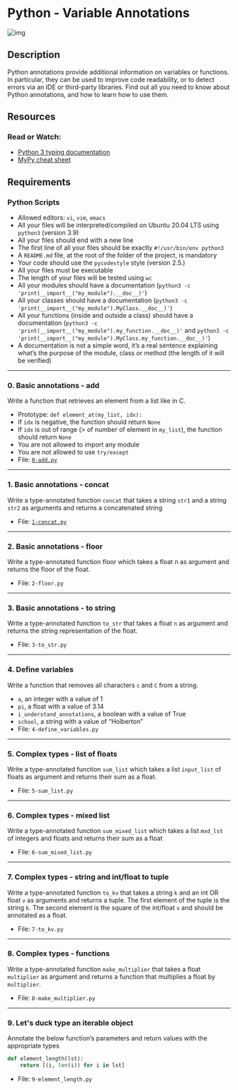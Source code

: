 # Python - Variable Annotations

![img](https://miro.medium.com/v2/resize:fit:1308/format:webp/1*OrlpXZlseFDqp8yAYFRzbg.png)

## Description
Python annotations provide additional information on variables or functions. In particular, they can be used to improve code readability, or to detect errors via an IDE or third-party libraries. Find out all you need to know about Python annotations, and how to learn how to use them.

## Resources
### Read or Watch:
- [Python 3 typing documentation](https://docs.python.org/3/library/typing.html)
- [MyPy cheat sheet](https://mypy.readthedocs.io/en/latest/cheat_sheet_py3.html)

## Requirements
### Python Scripts
- Allowed editors: `vi`, `vim`, `emacs`
- All your files will be interpreted/compiled on Ubuntu 20.04 LTS using `python3` (version 3.9)
- All your files should end with a new line
- The first line of all your files should be exactly `#!/usr/bin/env python3`
- A `README.md` file, at the root of the folder of the project, is mandatory
- Your code should use the `pycodestyle` style (version 2.5.)
- All your files must be executable
- The length of your files will be tested using `wc`
- All your modules should have a documentation (`python3 -c 'print(__import__("my_module").__doc__)'`)
- All your classes should have a documentation (`python3 -c 'print(__import__("my_module").MyClass.__doc__)'`)
- All your functions (inside and outside a class) should have a documentation (`python3 -c 'print(__import__("my_module").my_function.__doc__)'` and `python3 -c 'print(__import__("my_module").MyClass.my_function.__doc__)'`)
- A documentation is not a simple word, it’s a real sentence explaining what’s the purpose of the module, class or method (the length of it will be verified)

-------------------------
### 0. Basic annotations - add
Write a function that retrieves an element from a list like in C.
- Prototype: `def element_at(my_list, idx):`
- If `idx` is negative, the function should return `None`
- If `idx` is out of range (> of number of element in `my_list`), the function should return `None`
- You are not allowed to import any module
- You are not allowed to use `try/except`
- File: [`0-add.py`](https://github.com/ali-jin/holbertonschool-web_back_end/blob/main/python_variable_annotations/0-add.py)

-------------------------
### 1. Basic annotations - concat
Write a type-annotated function `concat` that takes a string `str1` and a string `str2` as arguments and returns a concatenated string
- File: [`1-concat.py`](https://github.com/ali-jin/holbertonschool-web_back_end/blob/main/python_variable_annotations/1-concat.py)

-------------------------
### 2. Basic annotations - floor
Write a type-annotated function floor which takes a float n as argument and returns the floor of the float.
- File: `2-floor.py`

-------------------------
### 3. Basic annotations - to string
Write a type-annotated function `to_str` that takes a float `n` as argument and returns the string representation of the float.
- File: `3-to_str.py`

-------------------------
### 4. Define variables
Write a function that removes all characters `c` and `C` from a string.
- `a`, an integer with a value of 1
- `pi`, a float with a value of 3.14
- `i_understand_annotations`, a boolean with a value of True
- `school`, a string with a value of “Holberton”
- File: `4-define_variables.py`

-------------------------
### 5. Complex types - list of floats
Write a type-annotated function `sum_list` which takes a list `input_list` of floats as argument and returns their sum as a float.
- File: `5-sum_list.py`

-------------------------
### 6. Complex types - mixed list
Write a type-annotated function `sum_mixed_list` which takes a list `mxd_lst` of integers and floats and returns their sum as a float
- File: `6-sum_mixed_list.py`

-------------------------
### 7. Complex types - string and int/float to tuple
Write a type-annotated function `to_kv` that takes a string `k` and an int OR float `v` as arguments and returns a tuple. The first element of the tuple is the string `k`. The second element is the square of the int/float `v` and should be annotated as a float.
- File: `7-to_kv.py`

-------------------------
### 8. Complex types - functions
Write a type-annotated function `make_multiplier` that takes a float `multiplier` as argument and returns a function that multiplies a float by `multiplier`.
- File: `8-make_multiplier.py`

-------------------------
### 9. Let's duck type an iterable object
Annotate the below function’s parameters and return values with the appropriate types
```python
def element_length(lst):
    return [(i, len(i)) for i in lst]
```
- File: `9-element_length.py`
